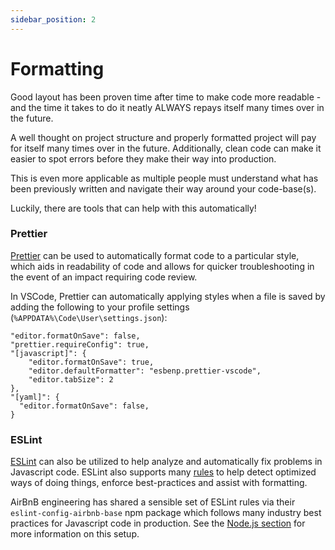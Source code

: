 ```yaml
---
sidebar_position: 2
---
```


# Formatting

Good layout has been proven time after time to make code more readable - and the time it takes to do it neatly ALWAYS repays itself many times over in the future.

A well thought on project structure and properly formatted project will pay for itself many times over in the future. Additionally, clean code can make it easier to spot errors before they make their way into production.

This is even more applicable as multiple people must understand what has been previously written and navigate their way around your code-base(s). 

Luckily, there are tools that can help with this automatically!

### Prettier

[Prettier](https://prettier.io/) can be used to automatically format code to a particular style, which aids in readability of code and allows for quicker troubleshooting in the event of an impact requiring code review.

In VSCode, Prettier can automatically applying styles when a file is saved by adding the following to your profile settings (`%APPDATA%\Code\User\settings.json`):

```
"editor.formatOnSave": false,
"prettier.requireConfig": true,
"[javascript]": {
    "editor.formatOnSave": true,
    "editor.defaultFormatter": "esbenp.prettier-vscode",
    "editor.tabSize": 2
},
"[yaml]": {
  "editor.formatOnSave": false,
}
```

### ESLint

[ESLint](https://eslint.org/) can also be utilized to help analyze and automatically fix problems in Javascript code. ESLint also supports many [rules](https://eslint.org/docs/rules/) to help detect optimized ways of doing things, enforce best-practices and assist with formatting.

AirBnB engineering has shared a sensible set of ESLint rules via their `eslint-config-airbnb-base` npm package which follows many industry best practices for Javascript code in production. See the [Node.js section](./node-js.md) for more information on this setup.
